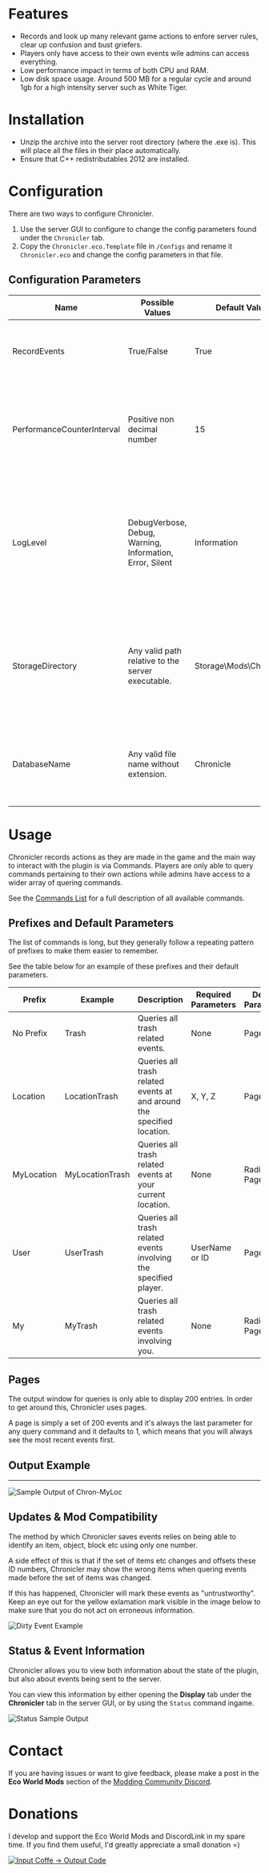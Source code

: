 # Features

*   Records and look up many relevant game actions to enfore server rules, clear up confusion and bust griefers.
*   Players only have access to their own events wile admins can access everything.
*   Low performance impact in terms of both CPU and RAM.
*   Low disk space usage. Around 500 MB for a regular cycle and around 1gb for a high intensity server such as White Tiger.

# Installation

*   Unzip the archive into the server root directory (where the .exe is). This will place all the files in their place automatically.
*   Ensure that C++ redistributables 2012 are installed.

# Configuration

There are two ways to configure Chronicler.

1.  Use the server GUI to configure to change the config parameters found under the `Chronicler` tab.
2.  Copy the `Chronicler.eco.Template` file in `/Configs` and rename it `Chronicler.eco` and change the config parameters in that file.

## Configuration Parameters
| **Name**                   | **Possible Values**                                      | **Default Value**         | **Description**                                                                                                                            |
|----------------------------|----------------------------------------------------------|---------------------------|--------------------------------------------------------------------------------------------------------------------------------------------|
| RecordEvents               | True/False                                               | True                      | Determines whether or not game events should be recorded.                                                                                  |
| PerformanceCounterInterval | Positive non decimal number                              | 15                        | Determines what interval (in minutes) to use for the performance counters in the status displays.                                          |
| LogLevel                   | DebugVerbose, Debug, Warning, Information, Error, Silent | Information               | Determines what message types will be printed to the server log. All message types below the selected one will be printed as well.         |
| StorageDirectory           | Any valid path relative to the server executable.        | Storage\\Mods\\Chronicler | Determines the directory used for all file storage. The path is relative to the server root directory. Requires restart.                   |
| DatabaseName               | Any valid file name without extension.                   | Chronicle                 | Determines the name of the database file without extension. Requires restart.                                                              |

# Usage

Chronicler records actions as they are made in the game and the main way to interact with the plugin is via Commands. Players are only able to query commands pertaining to their own actions while admins have access to a wider array of quering commands.

See the [Commands List](Commands.md) for a full description of all available commands.

## Prefixes and Default Parameters

The list of commands is long, but they generally follow a repeating pattern of prefixes to make them easier to remember.

See the table below for an example of these prefixes and their default parameters.


| **Prefix**       | **Example**           | **Description**                                                        | **Required Parameters**    | **Default Parameters**          |
|------------------|-----------------------|------------------------------------------------------------------------|----------------------------|---------------------------------|
| No Prefix        | Trash                 | Queries all trash related events.                                      | None                       |   Page = 1                      |
| Location         | LocationTrash         | Queries all trash related events at and around the specified location. | X, Y, Z                    |   Page = 1                      |
| MyLocation       | MyLocationTrash       | Queries all trash related events at your current location.             | None                       |   Radius = 5, Page = 1          |
| User             | UserTrash             | Queries all trash related events involving the specified player.       | UserName or ID             |   Page = 1                      |
| My               | MyTrash               | Queries all trash related events involving you.                        | None                       |   Radius = 5, Page = 1          |

## **Pages**

The output window for queries is only able to display 200 entries. In order to get around this, Chronicler uses pages.

A page is simply a set of 200 events and it's always the last parameter for any query command and it defaults to 1, which means that you will always see the most recent events first.

## **Output Example**

* * *

![Sample Output of Chron-MyLoc](images/SampleOutput.png "Sample Output of Chron-MyLoc")

## **Updates & Mod Compatibility**

The method by which Chronicler saves events relies on being able to identify an item, object, block etc using only one number.

A side effect of this is that if the set of items etc changes and offsets these ID numbers, Chronicler may show the wrong items when quering events made before the set of items was changed.

If this has happened, Chronicler will mark these events as "untrustworthy". Keep an eye out for the yellow exlamation mark visible in the image below to make sure that you do not act on erroneous information.

![Dirty Event Example](images/DirtyRef.png "Dirty Event Example")

## **Status & Event Information**

Chronicler allows you to view both information about the state of the plugin, but also about events being sent to the server.

You can view this information by either opening the **Display** tab under the **Chronicler** tab in the server GUI, or by using the `Status` command ingame.

![Status Sample Output](images/StatusSampleOutput.png "Status Sample Output")

# **Contact**

If you are having issues or want to give feedback, please make a post in the **Eco World Mods** section of the [Modding Community Discord](https://discord.com/invite/pCkWfzQ).

# **Donations**

I develop and support the Eco World Mods and DiscordLink in my spare time.
If you find them useful, I'd greatly appreciate a small donation =)

[![Input Coffe -> Output Code](images/CoffeeSmall.png)](https://www.buymeacoffee.com/tawimi)